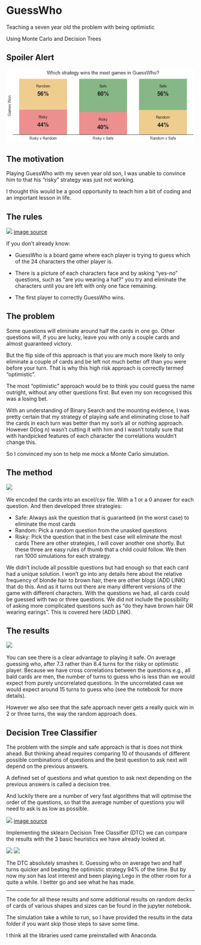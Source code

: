 # GuessWho

Teaching a seven year old the problem with being optimistic 

Using Monte Carlo and Decision Trees

## Spoiler Alert

![](images/hth3.png?raw=true)

## The motivation

Playing GuessWho with my seven year old son, I was unable to convince him to that his “risky” strategy was just not working.

I thought this would be a good opportunity to teach him a bit of coding and an important lesson in life.


## The rules

![](images/guesswho?raw=true)
[image source](http://growthintel.com/guess-who/)

If you don’t already know:

* GuessWho is a board game where each player is trying to guess which of the 24 characters the other player is. 

* There is a picture of each characters face and by asking “yes-no” questions, such as “are you wearing a hat?” you try and eliminate the characters until you are left with only one face remaining.

* The first player to correctly GuessWho wins.



## The problem

Some questions will eliminate around half the cards in one go. Other questions will, if you are lucky, leave you with only a couple cards and almost guaranteed victory.

But the flip side of this approach is that you are much more likely to only eliminate a couple of cards and be left not much better off than you were before your turn. That is why this high risk approach is correctly termed “optimistic”.

The most “optimistic” approach would be to think you could guess the name outright, without any other questions first. But even my son recognised this was a losing bet.

With an understanding of Binary Search and the mounting evidence, I was pretty certain that my strategy of playing safe and eliminating close to half the cards in each turn was better than my son’s all or nothing approach.
However O(log n) wasn’t cutting it with him and I wasn’t totally sure that with handpicked features of each character the correlations wouldn’t change this.

So I convinced my son to help me mock a Monte Carlo simulation.


## The method

![](images/excel?raw=true)

We encoded the cards into an excel/csv file. With a 1 or a 0 answer for each question. 
And then developed three strategies:
* Safe: Always ask the question that is guaranteed (in the worst case) to eliminate the most cards
* Random: Pick a random question from the unasked questions
* Risky: Pick the question that in the best case will eliminate the most cards
There are other strategies, I will cover another one shortly. But these three are easy rules of thumb that a child could follow.
We then ran 1000 simulations for each strategy.

We didn’t include all possible questions but had enough so that each card had a unique solution. 
I won’t go into any details here about the relative frequency of blonde hair to brown hair, there are other blogs (ADD LINK) that do this. And as it turns out there are many different versions of the game with different characters.
With the questions we had, all cards could be guessed with two or three questions. We did not include the possibility of asking more complicated questions such as “do they have brown hair OR wearing earings”. This is covered here (ADD LINK).



## The results


![](images/dist3?raw=true)


You can see there is a clear advantage to playing it safe. On average guessing who, after 7.3 rather than 8.4 turns for the risky or optimistic player. 
Because we have cross correlations between the questions e.g., all bald cards are men, the number of turns to guess who is less than we would expect from purely uncorrelated questions. In the uncorrelated case we would expect around 15 turns to guess who (see the notebook for more details).

However we also see that the safe approach never gets a really quick win in 2 or three turns, the way the random approach does.



## Decision Tree Classifier

The problem with the simple and safe approach is that is does not think ahead. But thinking ahead requires comparing 10 of thousands of different possible combinations of questions and the best question to ask next will depend on the previous answers.

A defined set of questions and what question to ask next depending on the previous answers is called a decision tree.

And luckily there are a number of very fast algorithms that will optimise the order of the questions, so that the average number of questions you will need to ask is as low as possible.

![](images/dt?raw=true)
[image source](https://towardsdatascience.com/decision-tree-hugging-b8851f853486)

Implementing the sklearn Decision Tree Classifier (DTC) we can compare the results with the 3 basic heuristics we have already looked at.

![](images/dist4?raw=true)
![](images/hth4?raw=true)

The DTC absolutely smashes it. Guessing who on average two and half turns quicker and beating the optimistic strategy 94% of the time.
But by now my son has lost interest and been playing Lego in the other room for a quite a while. I better go and see what he has made.

---

The code for all these results and some additional results on random decks of cards of various shapes and sizes can be found in the jupyter notebook.

The simulation take a while to run, so I have provided the results in the data folder if you want skip those steps to save some time.

I think all the libraries used came preinstalled with Anaconda.
